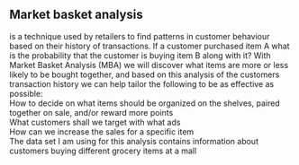 ## Market basket analysis <br />
is a technique used by retailers to find patterns in customer behaviour based on their history of transactions. If a customer purchased item A what is the probability that the customer is buying item B along with it?
With Market Basket Analysis (MBA) we will discover what items are more or less likely to be bought together, and based on this analysis of the customers transaction history we can help tailor the following to be as effective as possible: <br />
How to decide on what items should be organized on the shelves, paired together on sale, and/or reward more points <br />
What customers shall we target with what ads <br />
How can we increase the sales for a specific item <br />
The data set I am using for this analysis contains information about customers buying different grocery items at a mall <br />
